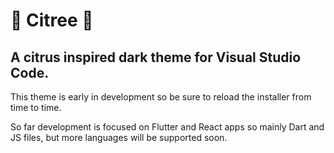 # 🍋 Citree 🍊
## A citrus inspired dark theme for Visual Studio Code.

This theme is early in development so be sure to reload the installer from time to time.

So far development is focused on Flutter and React apps so mainly Dart and JS files, but more languages will be supported soon.

